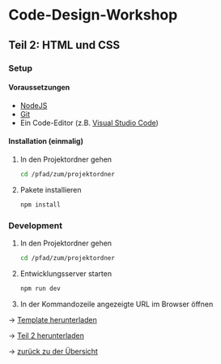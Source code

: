 # Code-Design-Workshop
## Teil 2: HTML und CSS
### Setup
#### Voraussetzungen
- [NodeJS](https://nodejs.org/en/)
- [Git](https://git-scm.com/downloads)
- Ein Code-Editor (z.B. [Visual Studio Code](https://code.visualstudio.com/))
#### Installation (einmalig)
1. In den Projektordner gehen
    ```sh
   cd /pfad/zum/projektordner
    ```
2. Pakete installieren
    ```sh
    npm install
    ```
    
### Development
1. In den Projektordner gehen
    ```sh
   cd /pfad/zum/projektordner
    ```
2. Entwicklungsserver starten
    ```sh
    npm run dev
    ```
3. In der Kommandozeile angezeigte URL im Browser öffnen

→ [Template herunterladen](https://github.com/KaiserRuben/Code-Design-Workshop/archive/refs/heads/Part_2_Grundgerüst.zip)

→  [Teil 2 herunterladen](https://github.com/KaiserRuben/Code-Design-Workshop/archive/refs/heads/Part_2.zip)

→ [zurück zu der Übersicht](https://github.com/KaiserRuben/Code-Design-Workshop/blob/main/README.md)